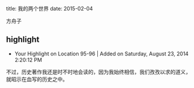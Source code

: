 title: 我的两个世界
date: 2015-02-04


方舟子

## highlight
- Your Highlight on Location 95-96 | Added on Saturday, August 23, 2014 2:20:12 PM

不过，历史著作我还是时不时地会读的，因为我始终相信，我们孜孜以求的道义，就昭示在血写的历史之中。
